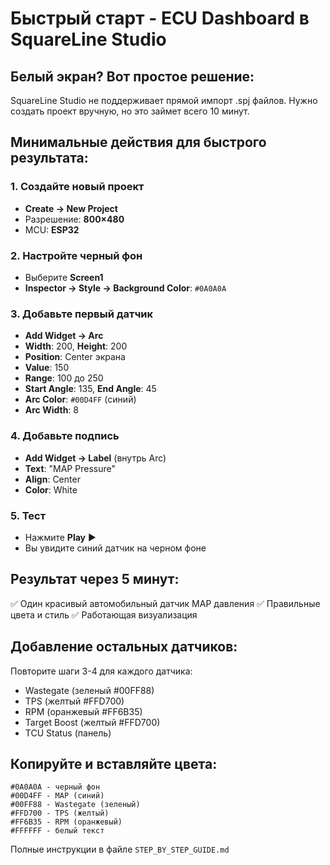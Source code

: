 # Быстрый старт - ECU Dashboard в SquareLine Studio

## Белый экран? Вот простое решение:

SquareLine Studio не поддерживает прямой импорт .spj файлов. Нужно создать проект вручную, но это займет всего 10 минут.

## Минимальные действия для быстрого результата:

### 1. Создайте новый проект
- **Create → New Project** 
- Разрешение: **800×480**
- MCU: **ESP32**

### 2. Настройте черный фон
- Выберите **Screen1**
- **Inspector → Style → Background Color**: `#0A0A0A`

### 3. Добавьте первый датчик
- **Add Widget → Arc**
- **Width**: 200, **Height**: 200
- **Position**: Center экрана
- **Value**: 150
- **Range**: 100 до 250
- **Start Angle**: 135, **End Angle**: 45
- **Arc Color**: `#00D4FF` (синий)
- **Arc Width**: 8

### 4. Добавьте подпись
- **Add Widget → Label** (внутрь Arc)
- **Text**: "MAP Pressure"
- **Align**: Center
- **Color**: White

### 5. Тест
- Нажмите **Play** ▶️
- Вы увидите синий датчик на черном фоне

## Результат через 5 минут:
✅ Один красивый автомобильный датчик MAP давления
✅ Правильные цвета и стиль
✅ Работающая визуализация

## Добавление остальных датчиков:
Повторите шаги 3-4 для каждого датчика:
- Wastegate (зеленый #00FF88)
- TPS (желтый #FFD700) 
- RPM (оранжевый #FF6B35)
- Target Boost (желтый #FFD700)
- TCU Status (панель)

## Копируйте и вставляйте цвета:
```
#0A0A0A - черный фон
#00D4FF - MAP (синий)
#00FF88 - Wastegate (зеленый)
#FFD700 - TPS (желтый)
#FF6B35 - RPM (оранжевый)
#FFFFFF - белый текст
```

Полные инструкции в файле `STEP_BY_STEP_GUIDE.md`